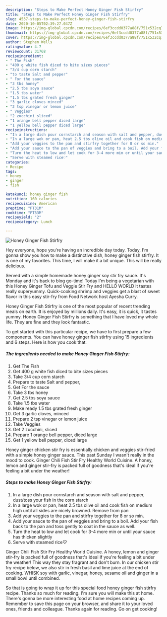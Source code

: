 ```yaml
---
description: "Steps to Make Perfect Honey Ginger Fish Stirfry"
title: "Steps to Make Perfect Honey Ginger Fish Stirfry"
slug: 4537-steps-to-make-perfect-honey-ginger-fish-stirfry
date: 2020-10-05T02:39:27.047Z
image: https://img-global.cpcdn.com/recipes/6ef3ccdd0377a88f/751x532cq70/honey-ginger-fish-stirfry-recipe-main-photo.jpg
thumbnail: https://img-global.cpcdn.com/recipes/6ef3ccdd0377a88f/751x532cq70/honey-ginger-fish-stirfry-recipe-main-photo.jpg
cover: https://img-global.cpcdn.com/recipes/6ef3ccdd0377a88f/751x532cq70/honey-ginger-fish-stirfry-recipe-main-photo.jpg
author: Stephen Wells
ratingvalue: 4.7
reviewcount: 31768
recipeingredient:
- " The Fish"
- "400 g white fish diced to bite sizes pieces"
- "3/4 cup corn starch"
- "to taste Salt and pepper"
- " For the sauce"
- "3 tbs honey"
- "2.5 tbs soya sauce"
- "1.5 tbs water"
- "1.5 tbs grated fresh ginger"
- "3 garlic cloves minced"
- "2 tsp vinegar or lemon juice"
- " Veggies"
- "2 zucchini sliced"
- "1 orange bell pepper diced large"
- "1 yellow bell pepper diced large"
recipeinstructions:
- "In a large dish pour cornstarch and season with salt and pepper, dust/toss your fish in the corn starch"
- "In a large wok or pan, heat 2.5 tbs olive oil and cook fish on medium high until all sides are nicely browned. Remove from pan"
- "Add your veggies to the pan and stirfry together for 8 or so min."
- "Add your sauce to the pan of veggies and bring to a boil. Add your fish back to the pan and toss gently to coat in the sauce as well."
- "Turn the heat to low and let cook for 3-4 more min or until your sauce has thicken slightly"
- "Serve with steamed rice♡"
categories:
- Recipe
tags:
- honey
- ginger
- fish

katakunci: honey ginger fish 
nutrition: 160 calories
recipecuisine: American
preptime: "PT31M"
cooktime: "PT33M"
recipeyield: "2"
recipecategory: Lunch

---
```



![Honey Ginger Fish Stirfry](https://img-global.cpcdn.com/recipes/6ef3ccdd0377a88f/751x532cq70/honey-ginger-fish-stirfry-recipe-main-photo.jpg)

Hey everyone, hope you're having an incredible day today. Today, I'm gonna show you how to make a distinctive dish, honey ginger fish stirfry. It is one of my favorites. This time, I will make it a bit unique. This will be really delicious.

Served with a simple homemade honey ginger soy stir fry sauce. It&#39;s Monday and it&#39;s back to blog go-time! Today I&#39;m being a vegetarian with this Honey Ginger Tofu and Veggie Stir Fry and HELLO WORLD it tastes really superyummy. Quick-cooking shrimp and veggies get a blast of sweet flavor in this easy stir-fry from Food Network host Ayesha Curry.

Honey Ginger Fish Stirfry is one of the most popular of recent trending meals on earth. It is enjoyed by millions daily. It's easy, it is quick, it tastes yummy. Honey Ginger Fish Stirfry is something that I have loved my whole life. They are fine and they look fantastic.


To get started with this particular recipe, we have to first prepare a few components. You can have honey ginger fish stirfry using 15 ingredients and 6 steps. Here is how you cook that.

<!--inarticleads1-->

##### The ingredients needed to make Honey Ginger Fish Stirfry:

1. Get  The Fish
1. Get 400 g white fish diced to bite sizes pieces
1. Take 3/4 cup corn starch
1. Prepare to taste Salt and pepper,
1. Get  For the sauce
1. Take 3 tbs honey
1. Get 2.5 tbs soya sauce
1. Take 1.5 tbs water
1. Make ready 1.5 tbs grated fresh ginger
1. Get 3 garlic cloves, minced
1. Prepare 2 tsp vinegar or lemon juice
1. Take  Veggies
1. Get 2 zucchini, sliced
1. Prepare 1 orange bell pepper, diced large
1. Get 1 yellow bell pepper, diced large


Honey ginger chicken stir fry is essentially chicken and veggies stir-fried with a simple honey ginger sauce. This past Sunday I wasn&#39;t really in the mood to cook. Ginger Chili Fish Stir Fry Healthy World Cuisine. A honey, lemon and ginger stir-fry is packed full of goodness that&#39;s ideal if you&#39;re feeling a bit under the weather! 

<!--inarticleads2-->

##### Steps to make Honey Ginger Fish Stirfry:

1. In a large dish pour cornstarch and season with salt and pepper, dust/toss your fish in the corn starch
1. In a large wok or pan, heat 2.5 tbs olive oil and cook fish on medium high until all sides are nicely browned. Remove from pan
1. Add your veggies to the pan and stirfry together for 8 or so min.
1. Add your sauce to the pan of veggies and bring to a boil. Add your fish back to the pan and toss gently to coat in the sauce as well.
1. Turn the heat to low and let cook for 3-4 more min or until your sauce has thicken slightly
1. Serve with steamed rice♡


Ginger Chili Fish Stir Fry Healthy World Cuisine. A honey, lemon and ginger stir-fry is packed full of goodness that&#39;s ideal if you&#39;re feeling a bit under the weather! This way they stay fragrant and don&#39;t burn. In our chicken stir fry recipe below, we also stir in fresh basil and lime juice at the end of cooking. WHISK soy with garlic, vinegar, honey, sesame oil and ginger in a small bowl until combined. 

So that is going to wrap it up for this special food honey ginger fish stirfry recipe. Thanks so much for reading. I'm sure you will make this at home. There's gonna be more interesting food at home recipes coming up. Remember to save this page on your browser, and share it to your loved ones, friends and colleague. Thanks again for reading. Go on get cooking!
